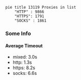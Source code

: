 
```mermaid
pie title 13119 Proxies in list
    "HTTP" : 9866
    "HTTPS": 1791
    "SOCKS" : 1861
```

### Some Info
#### Average Timeout

- mixed: 3.0s
- http: 1.3s
- https: 8.2s
- socks: 6.6s